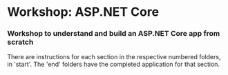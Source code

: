 # Workshop: ASP.NET Core

### Workshop to understand and build an ASP.NET Core app from scratch

There are instructions for each section in the respective numbered folders, in 'start'. The 'end' folders have the completed application for that section.
